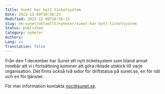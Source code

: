 ```yaml
---
Title: Sunet har bytt ticketsystem
Date: 2022-12-09T10:56:23
Modified: 2022-12-09T10:56:23
Slug: om-sunet/aktuellt/nyheter/sunet-har-bytt-ticketsystem
Status: published
Category: nyheter
Authors: 
Lang: sv
Translation: false
---
```


Från den 1 december har Sunet ett nytt ticketsystem som bland annat innebär att vi i fortsättning kommer att göra riktade utskick till varje organisation. Det finns också två sidor för driftstatus på sunet.se, en för nät och en för tjänster.


För mer information kontakta noc@sunet.se.


